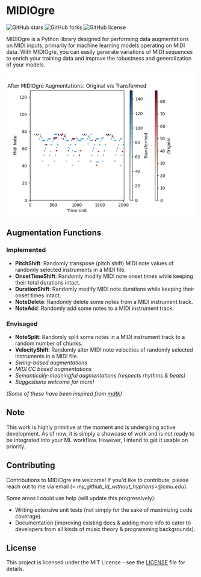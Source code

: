 # MIDIOgre

![GitHub stars](https://img.shields.io/github/stars/a-pillay/MIDIOgre.svg?style=flat-square)
![GitHub forks](https://img.shields.io/github/forks/a-pillay/MIDIOgre.svg?style=flat-square)
![GitHub license](https://img.shields.io/github/license/a-pillay/MIDIOgre.svg?style=flat-square)

MIDIOgre is a Python library designed for performing data augmentations on MIDI inputs, primarily for machine learning
models operating on MIDI data. With MIDIOgre, you can easily generate variations of MIDI sequences to enrich your
training data and improve the robustness and generalization of your models.

![Demo Plot of MIDIOgre Transformations](https://github.com/a-pillay/MIDIOgre/blob/main/docs/plot_ps_ots_ds.png)

## Augmentation Functions

### Implemented

- **PitchShift**: Randomly transpose (pitch shift) MIDI note values of randomly selected instruments in a MIDI file.
- **OnsetTimeShift**: Randomly modify MIDI note onset times while keeping their total durations intact.
- **DurationShift**: Randomly modify MIDI note durations while keeping their onset times intact.
- **NoteDelete**: Randomly delete some notes from a MIDI instrument track.
- **NoteAdd**: Randomly add some notes to a MIDI instrument track.

### Envisaged

- **NoteSplit**: Randomly split some notes in a MIDI instrument track to a random number of chunks.
- **VelocityShift**: Randomly alter MIDI note velocities of randomly selected instruments in a MIDI file.
- _Swing-based augmentations_
- _MIDI CC based augmentations_
- _Semantically-meaningful augmentations (respects rhythms & beats)_
- _Suggestions welcome for more!_

_(Some of these have been inspired from [mdtk](https://github.com/JamesOwers/midi_degradation_toolkit))_

## Note

This work is highly primitive at the moment and is undergoing active development. As of now, it is simply a showcase of
work and is not ready to be integrated into your ML workflow. However, I intend to get it usable on priority.

## Contributing

Contributions to MIDIOgre are welcome! If you'd like to contribute, please reach out to me via email (_<
my_github_id_without_hyphens>@cmu.edu_).

Some areas I could use help (will update this progressively):

- Writing extensive unit tests (not simply for the sake of maximizing code coverage).
- Documentation (improving existing docs & adding more info to cater to developers from all kinds of music theory &
  programming backgrounds).

## License

This project is licensed under the MIT License - see
the [LICENSE](https://github.com/a-pillay/MIDIOgre/blob/main/LICENSE) file for details.


[//]: # (## Table of Contents)

[//]: # ()

[//]: # (- [Features]&#40;#features&#41;)

[//]: # (- [Installation]&#40;#installation&#41;)

[//]: # (- [Getting Started]&#40;#getting-started&#41;)

[//]: # (- [Usage]&#40;#usage&#41;)

[//]: # (- [Contributing]&#40;#contributing&#41;)

[//]: # (- [License]&#40;#license&#41;)

[//]: # ()

[//]: # (## Features)

[//]: # ()

[//]: # (- **MIDI Data Augmentation**: Apply various data augmentations to MIDI sequences.)

[//]: # (- **Customizable**: Easily configure augmentation parameters to suit your needs.)

[//]: # (- **Data Enrichment**: Enhance your MIDI dataset for better model training.)

[//]: # (- **Pythonic API**: Simple and intuitive Python API for easy integration.)

[//]: # (- **Examples**: Includes example scripts to help you get started quickly.)

[//]: # ()

[//]: # (## Installation)

[//]: # ()

[//]: # (You can install MIDIOgre using pip:)

[//]: # ()

[//]: # (```bash)

[//]: # (pip install midiogre)
